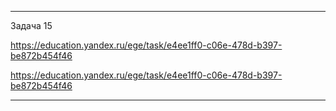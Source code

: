 
---  

Задача 15  

https://education.yandex.ru/ege/task/e4ee1ff0-c06e-478d-b397-be872b454f46  

https://education.yandex.ru/ege/task/e4ee1ff0-c06e-478d-b397-be872b454f46  

---  

